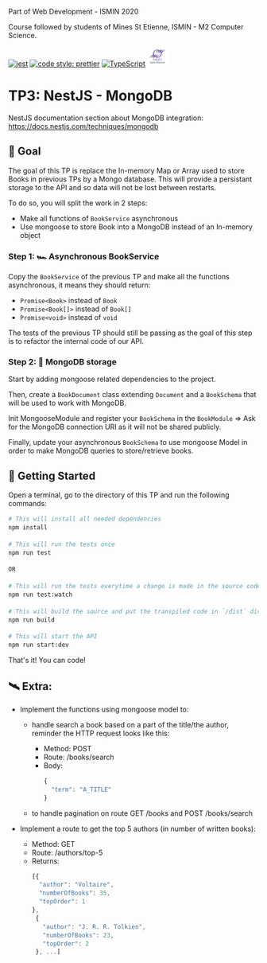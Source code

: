 Part of Web Development - ISMIN 2020

Course followed by students of Mines St Etienne, ISMIN - M2 Computer Science.

[![jest](https://jestjs.io/img/jest-badge.svg)](https://github.com/facebook/jest)
[![code style: prettier](https://img.shields.io/badge/code_style-prettier-ff69b4.svg?style=flat-square)](https://github.com/prettier/prettier)
[![TypeScript](https://badges.frapsoft.com/typescript/love/typescript.png?v=101)](https://github.com/ellerbrock/typescript-badges/)
[![Mines St Etienne](./logo.png)](https://www.mines-stetienne.fr/)

# TP3: NestJS - MongoDB

NestJS documentation section about MongoDB integration: https://docs.nestjs.com/techniques/mongodb

## 📝 Goal

The goal of this TP is replace the In-memory Map or Array used to store Books in previous TPs by a Mongo database.
This will provide a persistant storage to the API and so data will not be lost between restarts.

To do so, you will split the work in 2 steps:

- Make all functions of `BookService` asynchronous
- Use mongoose to store Book into a MongoDB instead of an In-memory object

### Step 1: 🏎 Asynchronous BookService

Copy the `BookService` of the previous TP and make all the functions asynchronous, it means they should return:

- `Promise<Book>` instead of `Book`
- `Promise<Book[]>` instead of `Book[]`
- `Promise<void>` instead of `void`

The tests of the previous TP should still be passing as the goal of this step is to refactor the internal code of our API.

### Step 2: 🍃 MongoDB storage

Start by adding mongoose related dependencies to the project.

Then, create a `BookDocument` class extending `Document` and a `BookSchema` that will be used to work with MongoDB.

Init MongooseModule and register your `BookSchema` in the `BookModule` => Ask for the MongoDB connection URI as it will not be shared publicly.

Finally, update your asynchronous `BookSchema` to use mongoose Model in order to make MongoDB queries to store/retrieve books.

## 🚀 Getting Started

Open a terminal, go to the directory of this TP and run the following commands:

```sh
# This will install all needed dependencies
npm install

# This will run the tests once
npm run test

OR

# This will run the tests everytime a change is made in the source code
npm run test:watch

# This will build the source and put the transpiled code in `/dist` directory
npm run build

# This will start the API
npm run start:dev
```

That's it! You can code!

## 🛰 Extra:

- Implement the functions using mongoose model to:

  - handle search a book based on a part of the title/the author, reminder the HTTP request looks like this:

    - Method: POST
    - Route: /books/search
    - Body:
      ```javascript
      {
        "term": "A_TITLE"
      }
      ```

  - to handle pagination on route GET /books and POST /books/search

- Implement a route to get the top 5 authors (in number of written books):
  - Method: GET
  - Route: /authors/top-5
  - Returns:
    ```javascript
    [{
      "author": "Voltaire",
      "numberOfBooks": 35,
      "topOrder": 1
    },
     {
       "author": "J. R. R. Tolkien",
       "numberOfBooks": 23,
       "topOrder": 2
     }, ...]
    ```
